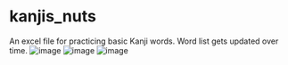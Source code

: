 # kanjis_nuts
An excel file for practicing basic Kanji words. Word list gets updated over time.
![image](https://user-images.githubusercontent.com/46555394/166875021-d17f6fa5-5078-4472-b8a5-83e808bea27d.png)
![image](https://user-images.githubusercontent.com/46555394/166875082-bc16116a-e7ee-4f00-a1e2-230083ca562a.png)
![image](https://user-images.githubusercontent.com/46555394/166875123-0679a296-d09b-475d-8250-6597f39776a4.png)
